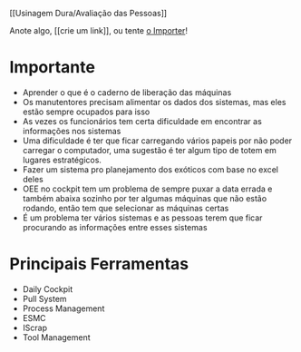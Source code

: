 [[Usinagem Dura/Avaliação das Pessoas]]

Anote algo, [[crie um link]], ou tente [o Importer](https://help.obsidian.md/Plugins/Importer)!

# Importante
- Aprender o que é o caderno de liberação das máquinas
- Os manutentores precisam alimentar os dados dos sistemas, mas eles estão sempre ocupados para isso
- As vezes os funcionários tem certa dificuldade em encontrar as informações nos sistemas
- Uma dificuldade é ter que ficar carregando vários papeis por não poder carregar o computador, uma sugestão é ter algum tipo de totem em lugares estratégicos.
- Fazer um sistema pro planejamento dos exóticos com base no excel deles
- OEE no cockpit tem um problema de sempre puxar a data errada e também abaixa sozinho por ter algumas máquinas que não estão rodando, então tem que selecionar as máquinas certas
- É um problema ter vários sistemas e as pessoas terem que ficar procurando as informações entre esses sistemas

# Principais Ferramentas
- Daily Cockpit
- Pull System
- Process Management
- ESMC
- IScrap
- Tool Management
